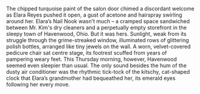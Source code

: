 The chipped turquoise paint of the salon door chimed a discordant welcome as Elara Reyes pushed it open, a gust of acetone and hairspray swirling around her.  Elara’s Nail Nook wasn't much – a cramped space sandwiched between Mr. Kim's dry cleaners and a perpetually empty storefront in the sleepy town of Havenwood, Ohio. But it was hers.  Sunlight, weak from its struggle through the grime-streaked window, illuminated rows of glittering polish bottles, arranged like tiny jewels on the wall.  A worn, velvet-covered pedicure chair sat centre stage, its footrest scuffed from years of pampering weary feet. This Thursday morning, however, Havenwood seemed even sleepier than usual. The only sound besides the hum of the dusty air conditioner was the rhythmic tick-tock of the kitschy, cat-shaped clock that Elara’s grandmother had bequeathed her, its emerald eyes following her every move.
